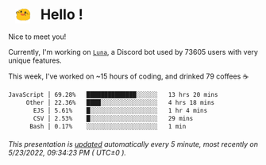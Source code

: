 <h1>   <img src="./spoink.gif" style="vertical-align:middle;" width="30px">   Hello ! </h1>

Nice to meet you!

Currently, I'm working on <a href='https://github.com/Asgarrrr/Luna'>`Luna`</a>, a Discord bot used by 73605 users with very unique features.

This week, I've worked on ~15 hours of coding, and drinked 79 coffees ☕

```
JavaScript │ 69.28%   ██████████████░░░░░░   13 hrs 20 mins
     Other │ 22.36%   ████░░░░░░░░░░░░░░░░   4 hrs 18 mins
       EJS │ 5.61%    █░░░░░░░░░░░░░░░░░░░   1 hr 4 mins
       CSV │ 2.53%    █░░░░░░░░░░░░░░░░░░░   29 mins
      Bash │ 0.17%    ░░░░░░░░░░░░░░░░░░░░   1 min
```

###### This presentation is [updated](https://github.com/Asgarrrr) automatically every 5 minute, most recently on 5/23/2022, 09:34:23 PM ( UTC±0 ).